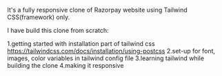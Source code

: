 It's a fully responsive clone of Razorpay website using Tailwind CSS(framework) only.

I have build this clone from scratch:

1.getting started with installation part of tailwind css https://tailwindcss.com/docs/installation/using-postcss
2.set-up for font, images, color variables in tailwind config file
3.learning tailwind while building the clone
4.making it responsive
